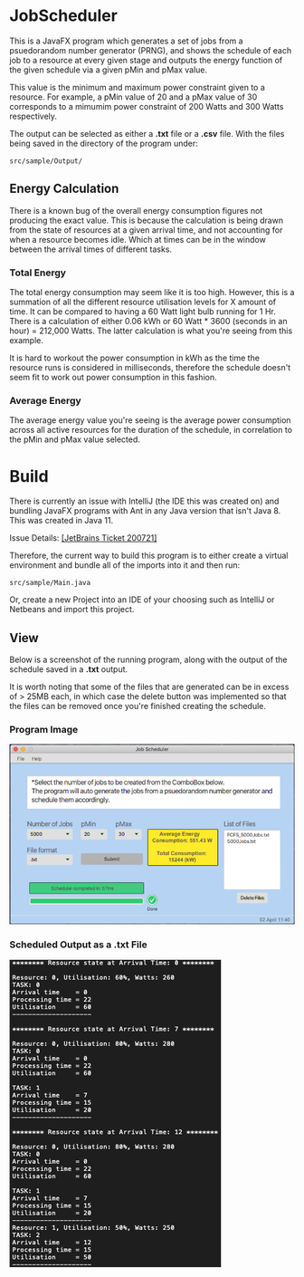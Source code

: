 # JobScheduler

This is a JavaFX program which generates a set of jobs from a psuedorandom number generator (PRNG), and shows the schedule of
each job to a resource at every given stage and outputs the energy function of the given schedule via a given pMin and pMax value.

This value is the minimum and maximum power constraint given to a resource. For example, a pMin value of 20 and a pMax value of 30 corresponds to a mimumim power constraint of 200 Watts and 300 Watts respectively. 

The output can be selected as either a __.txt__ file or a __.csv__ file. With the files being saved in the directory of the program under:
```
src/sample/Output/
```

## Energy Calculation
There is a known bug of the overall energy consumption figures not producing the exact value. This is because the calculation is being drawn from the state of resources at a given arrival time, and not accounting for when a resource becomes idle. Which at times can be in the window between the arrival times of different tasks.

### Total Energy
The total energy consumption may seem like it is too high. However, this is a summation of all the different resource utilisation levels for X amount of time. It can be compared to having a 60 Watt light bulb running for 1 Hr. There is a calculation of either 0.06 kWh or 60 Watt * 3600 (seconds in an hour) = 212,000 Watts. The latter calculation is what you're seeing from this example.

It is hard to workout the power consumption in kWh as the time the resource runs is considered in milliseconds, therefore the schedule doesn't seem fit to work out power consumption in this fashion.

### Average Energy
The average energy value you're seeing is the average power consumption across all active resources for the duration of the schedule, in correlation to the pMin and pMax value selected.

# Build

There is currently an issue with IntelliJ (the IDE this was created on) and bundling JavaFX programs with Ant in any Java
version that isn't Java 8. This was created in Java 11.

Issue Details:
[[JetBrains Ticket 200721]](https://youtrack.jetbrains.com/issue/IDEA-200721?_ga=2.224905754.1868922875.1585741664-751629145.1585393092)

Therefore, the current way to build this program is to either create a virtual environment and bundle all of the imports
into it and then run:
```
src/sample/Main.java
```
Or, create a new Project into an IDE of your choosing such as IntelliJ or Netbeans and
import this project.


## View

Below is a screenshot of the running program, along with the output of the schedule saved in a __.txt__ output.

It is worth noting that some of the files that are generated can be in excess of > 25MB each, in which case the delete
button was implemented so that the files can be removed once you're finished creating the schedule.

### Program Image
![alt text][programImage] 

### Scheduled Output as a .txt File
![alt text][txtImage]


[txtImage]: Documentation/txtImage.png ".txt format"

[programImage]: Documentation/programImage.png "Output after scheduling 5000 jobs"
